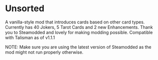 # Unsorted
A vanilla-style mod that introduces cards based on other card types.
Currently has 40 Jokers, 5 Tarot Cards and 2 new Enhancements.
Thank you to Steamodded and lovely for making modding possible.
Compatible with Talisman as of v1.1.1

NOTE: Make sure you are using the latest version of Steamodded as the mod might not run properly otherwise.
